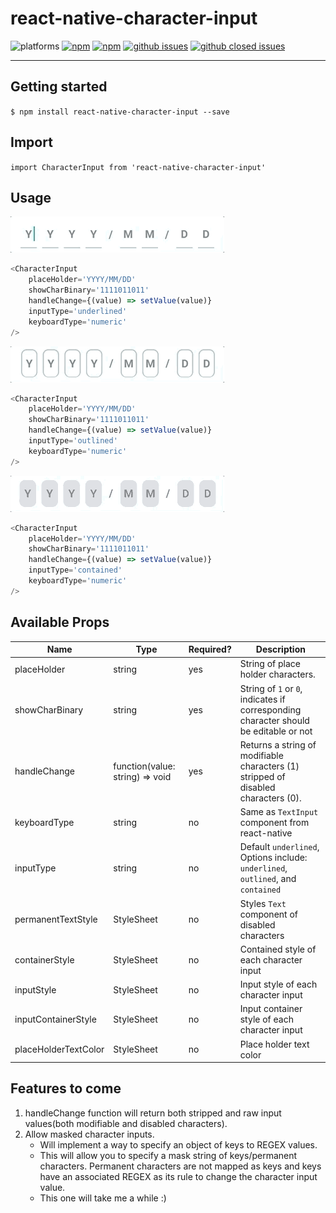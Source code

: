 # react-native-character-input

![platforms](https://img.shields.io/badge/platforms-Android%20%7C%20iOS-brightgreen.svg?style=flat-square&colorB=191A17)
[![npm](https://img.shields.io/npm/v/react-native-character-input.svg?style=flat-square)](https://www.npmjs.com/package/react-native-character-input)
[![npm](https://img.shields.io/npm/dm/react-native-character-input.svg?style=flat-square&colorB=007ec6)](https://www.npmjs.com/package/react-native-character-input)
[![github issues](https://img.shields.io/github/issues/hrutvikk/react-native-character-input.svg?style=flat-square)](https://github.com/hrutvikk/react-native-character-input/issues)
[![github closed issues](https://img.shields.io/github/issues-closed/hrutvikk/react-native-character-input.svg?style=flat-square&colorB=44cc11)](https://github.com/hrutvikk/react-native-character-input/issues?q=is%3Aissue+is%3Aclosed)

-----

## Getting started

`$ npm install react-native-character-input --save`

## Import
`import CharacterInput from 'react-native-character-input'`

## Usage

![](src/assets/img/underlined.gif)

```javascript
<CharacterInput
	placeHolder='YYYY/MM/DD'
	showCharBinary='1111011011'
	handleChange={(value) => setValue(value)}
	inputType='underlined'
	keyboardType='numeric'
/>
```

![](src/assets/img/outlined.gif)

```javascript
<CharacterInput
	placeHolder='YYYY/MM/DD'
	showCharBinary='1111011011'
	handleChange={(value) => setValue(value)}
	inputType='outlined'
	keyboardType='numeric'
/>
```

![](src/assets/img/contained.gif)

```javascript
<CharacterInput
	placeHolder='YYYY/MM/DD'
	showCharBinary='1111011011'
	handleChange={(value) => setValue(value)}
	inputType='contained'
	keyboardType='numeric'
/>
```
## Available Props
| Name              | Type                                                                                  | Required?                                   | Description                                                                                 |
|-------------------|---------------------------------------------------------------------------------------|--------------------------------------------|---------------------------------------------------------------------------------------------|
| placeHolder       | string                                                                                | yes                                   | String of place holder characters.                                                             |
| showCharBinary            | string                                                                                | yes                                   | String of `1` or `0`, indicates if corresponding character should be editable or not                                                         |
| handleChange      | function(value: string) => void                                                                             | yes                                   | Returns a string of modifiable characters (1) stripped of disabled characters (0).                                                                 |
| keyboardType			| string | no | Same as `TextInput` component from react-native |
| inputType | string | no | Default `underlined`, Options include: `underlined`, `outlined`, and `contained`
| permanentTextStyle | StyleSheet | no | Styles `Text` component of disabled characters |
| containerStyle | StyleSheet | no | Contained style of each character input
| inputStyle | StyleSheet | no | Input style of each character input |
| inputContainerStyle | StyleSheet | no | Input container style of each character input |
| placeHolderTextColor | StyleSheet | no | Place holder text color |

## Features to come
1) handleChange function will return both stripped and raw input values(both modifiable and disabled characters).
2) Allow masked character inputs.
	- Will implement a way to specify an object of keys to REGEX values. 
	- This will allow you to specify a mask string of keys/permanent characters. Permanent characters are not mapped as keys and keys have an associated REGEX as its rule to change the character input value.
	- This one will take me a while :)



